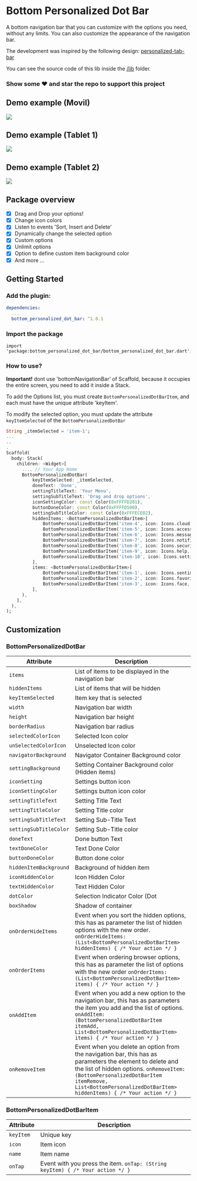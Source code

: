 # Bottom Personalized Dot Bar
A bottom navigation bar that you can customize with the options you need, without any limits. You can also customize the appearance of the navigation bar.

The development was inspired by the following design: [personalized-tab-bar](https://www.uplabs.com/posts/personalized-tab-bar)

You can see the source code of this lib inside the  [/lib](https://github.com/nnior/nnior_pos_app/bottom_personalized_dot_bar/tree/master/lib)  folder.

### Show some  ❤️  and star the repo to support this project

## Demo example (Movil)
![](https://raw.githubusercontent.com/nnior/bottom_personalized_dot_bar/master/screenshots/phone.gif)

## Demo example (Tablet 1)
![](https://raw.githubusercontent.com/nnior/bottom_personalized_dot_bar/master/screenshots/tablet1.gif)

## Demo example (Tablet 2)
![](https://raw.githubusercontent.com/nnior/bottom_personalized_dot_bar/master/screenshots/tablet2.gif)

## Package overview

- [x] Drag and Drop your options!
- [x] Change icon colors
- [x] Listen to events 'Sort, Insert and Delete'
- [x] Dynamically change the selected option
- [x] Custom options
- [x] Unlimit options
- [x] Option to define custom item background color
- [x] And more ...

## Getting Started

### Add the plugin:

```yaml
dependencies:
  ...
  bottom_personalized_dot_bar: ^1.0.1
```

### Import the package

    import 'package:bottom_personalized_dot_bar/bottom_personalized_dot_bar.dart';

### How to use?

**Important!** dont use 'bottomNavigationBar' of Scaffold, because it occupies the entire screen, you need to add it inside a Stack.

To add the Options list, you must create `BottomPersonalizedDotBarItem`, and each must have the unique attribute 'keyItem'.

To modify the selected option, you must update the attribute `keyItemSelected`  of the `BottomPersonalizedDotBar`

```Dart
String _itemSelected = 'item-1';
...
..
.
Scaffold(
  body: Stack(
    children: <Widget>[
      .... // Your App Home
      BottomPersonalizedDotBar(
          keyItemSelected: _itemSelected,
          doneText: 'Done',
          settingTitleText: 'Your Menu',
          settingSubTitleText: 'Drag and drop options',
          iconSettingColor: const Color(0xFFFFD201),
          buttonDoneColor: const Color(0xFFFFD500),
          settingSubTitleColor: const Color(0xFFFECE02),
          hiddenItems: <BottomPersonalizedDotBarItem>[
              BottomPersonalizedDotBarItem('item-4', icon: Icons.cloud, name: 'Nube', onTap: (itemSelected) { /* event selected */ }),
              BottomPersonalizedDotBarItem('item-5', icon: Icons.access_alarm, name: 'Alarma', onTap: (itemSelected) { /* event selected */ }),
              BottomPersonalizedDotBarItem('item-6', icon: Icons.message, name: 'Mensaje', onTap: (itemSelected) { /* event selected */ }),
              BottomPersonalizedDotBarItem('item-7', icon: Icons.notifications, name: 'Alerta', onTap: (itemSelected) { /* event selected */ }),
              BottomPersonalizedDotBarItem('item-8', icon: Icons.security, name: 'Seguridad', onTap: (itemSelected) { /* event selected */ }),
              BottomPersonalizedDotBarItem('item-9', icon: Icons.help, name: 'Ayuda', onTap: (itemSelected) { /* event selected */ }),
              BottomPersonalizedDotBarItem('item-10', icon: Icons.settings, name: 'Config.', onTap: (itemSelected) { /* event selected */ }),
          ],
          items: <BottomPersonalizedDotBarItem>[
              BottomPersonalizedDotBarItem('item-1', icon: Icons.sentiment_very_satisfied, name: 'Flutter', onTap: (itemSelected) { /* event selected */ }),
              BottomPersonalizedDotBarItem('item-2', icon: Icons.favorite_border, name: 'Favorito', onTap: (itemSelected) { /* event selected */ }),
              BottomPersonalizedDotBarItem('item-3', icon: Icons.face, name: 'Perfil', onTap: (itemSelected) { /* event selected */ }),
          ],
      ),
    ],
  ),
);
```

## Customization

### BottomPersonalizedDotBar

|      Attribute          |Description
|----------------|-------------------------------
|`items`| List of items to be displayed in the navigation bar
|`hiddenItems`| List of items that will be hidden
|`keyItemSelected`| Item key that is selected
|`width`| Navigation bar width
|`height`| Navigation bar height
|`borderRadius`| Navigation bar radius
|`selectedColorIcon`| Selected Icon color
|`unSelectedColorIcon`| Unselected Icon color
|`navigatorBackground`| Navigator Container Background color
|`settingBackground`| Setting Container Background color (Hidden items)
|`iconSetting`| Settings button icon
|`iconSettingColor`| Settings button icon color
|`settingTitleText`| Setting Title Text
|`settingTitleColor`| Setting Title color
|`settingSubTitleText`| Setting Sub-Title Text
|`settingSubTitleColor`| Setting Sub-Title color
|`doneText`| Done button Text
|`textDoneColor`| Text Done Color
|`buttonDoneColor`| Button done color
|`hiddenItemBackground`| Background of hidden item
|`iconHiddenColor`| Icon Hidden Color
|`textHiddenColor`| Text Hidden Color
|`dotColor`| Selection Indicator Color (Dot|Point)
|`boxShadow`| Shadow of container
|`onOrderHideItems`| Event when you sort the hidden options, this has as parameter the list of hidden options with the new order. `onOrderHideItems: (List<BottomPersonalizedDotBarItem> hiddenItems) { /* Your action */ }`
|`onOrderItems`| Event when ordering browser options, this has as parameter the list of options with the new order `onOrderItems: (List<BottomPersonalizedDotBarItem> items) { /* Your action */ }`
|`onAddItem`| Event when you add a new option to the navigation bar, this has as parameters the item you add and the list of options. `onAddItem: (BottomPersonalizedDotBarItem itemAdd, List<BottomPersonalizedDotBarItem> items) { /* Your action */ }`
|`onRemoveItem`| Event when you delete an option from the navigation bar, this has as parameters the element to delete and the list of hidden options. `onRemoveItem: (BottomPersonalizedDotBarItem itemRemove, List<BottomPersonalizedDotBarItem> hiddenItems) { /* Your action */ }`

### BottomPersonalizedDotBarItem
|      Attribute          |Description
|----------------|-------------------------------
|`keyItem`| Unique key
|`icon`| Item icon
|`name`| Item name
|`onTap`| Event with you press the item. `onTap: (String keyItem) { /* Your action */ }`